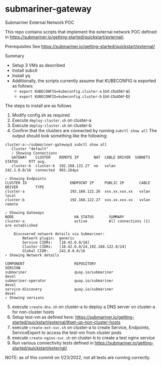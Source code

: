 # submariner-gateway
Submariner External Network POC

This repo contains scripts that implement the external network POC defined in https://submariner.io/getting-started/quickstart/external/.

Prerequisites
See https://submariner.io/getting-started/quickstart/external/

Summary
- Setup 3 VMs as described
- Install subctl
- Install yq
- Additionally, the scripts currently assume that KUBECONFIG is exported as follows:
  - `export KUBECONFIG=kubeconfig.cluster-a` (on cluster-a)
  - `export KUBECONFIG=kubeconfig.cluster-b` (on cluster-b)
    
The steps to install are as follows
1. Modify config.sh as required
2. Execute `deploy-cluster.sh` on cluster-a
3. Execute `deploy-cluster.sh` on cluster-b
4. Confirm that the clusters are connected by running `subctl show all`
The output should look something like the following:
```
cluster-a:~/submariner-gateway$ subctl show all
   Cluster "default"
   ✓ Showing Connections
   GATEWAY    CLUSTER    REMOTE IP       NAT  CABLE DRIVER  SUBNETS       STATUS     RTT avg.    
   cluster-b  cluster-b  192.168.122.27  no   vxlan         242.1.0.0/16  connected  993.264µs

✓ Showing Endpoints
CLUSTER ID                    ENDPOINT IP     PUBLIC IP       CABLE DRIVER        TYPE            
cluster-a                     192.168.122.26  xxx.xx.xxx.xx   vxlan               local           
cluster-b                     192.168.122.27  xxx.xx.xxx.xx   vxlan               remote

✓ Showing Gateways
NODE                            HA STATUS       SUMMARY                         
cluster-a                       active          All connections (1) are established

    Discovered network details via Submariner:
        Network plugin:  generic
        Service CIDRs:   [10.43.0.0/16]
        Cluster CIDRs:   [10.42.0.0/24,192.168.122.0/24]
        Global CIDR:     242.0.0.0/16
✓ Showing Network details

COMPONENT                       REPOSITORY                                            VERSION         
submariner                      quay.io/submariner                                    devel           
submariner-operator             quay.io/submariner                                    devel           
service-discovery               quay.io/submariner                                    devel           
✓ Showing versions
```
5. execute `create-dns.sh` on cluster-a to deploy a DNS server on cluster-a for non-cluster hosts
6. Setup test-vm as defined here: https://submariner.io/getting-started/quickstart/external/#set-up-non-cluster-hosts
7. execute `create-ext-svc.sh` on cluster-a to create Service, Endpoints, ServiceExport to access the test-vm from cluster pods
8. execute `create-nginx-svc.sh` on cluster-b to create a test nginx service
9. Run various connectivity tests defined in https://submariner.io/getting-started/quickstart/external/

NOTE: as of this commit on 1/23/2022, not all tests are running correctly.
